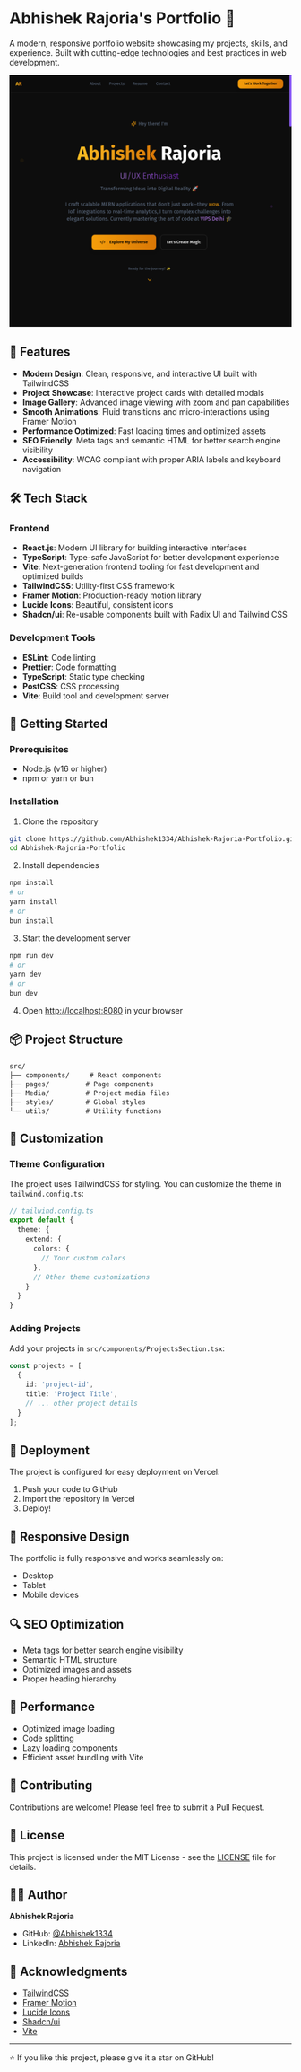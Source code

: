 # Abhishek Rajoria's Portfolio 🚀

A modern, responsive portfolio website showcasing my projects, skills, and experience. Built with cutting-edge technologies and best practices in web development.

![Portfolio Preview](src/Media/HomePage.png)

## 🌟 Features

- **Modern Design**: Clean, responsive, and interactive UI built with TailwindCSS
- **Project Showcase**: Interactive project cards with detailed modals
- **Image Gallery**: Advanced image viewing with zoom and pan capabilities
- **Smooth Animations**: Fluid transitions and micro-interactions using Framer Motion
- **Performance Optimized**: Fast loading times and optimized assets
- **SEO Friendly**: Meta tags and semantic HTML for better search engine visibility
- **Accessibility**: WCAG compliant with proper ARIA labels and keyboard navigation

## 🛠️ Tech Stack

### Frontend
- **React.js**: Modern UI library for building interactive interfaces
- **TypeScript**: Type-safe JavaScript for better development experience
- **Vite**: Next-generation frontend tooling for fast development and optimized builds
- **TailwindCSS**: Utility-first CSS framework
- **Framer Motion**: Production-ready motion library
- **Lucide Icons**: Beautiful, consistent icons
- **Shadcn/ui**: Re-usable components built with Radix UI and Tailwind CSS

### Development Tools
- **ESLint**: Code linting
- **Prettier**: Code formatting
- **TypeScript**: Static type checking
- **PostCSS**: CSS processing
- **Vite**: Build tool and development server

## 🚀 Getting Started

### Prerequisites
- Node.js (v16 or higher)
- npm or yarn or bun

### Installation

1. Clone the repository
```bash
git clone https://github.com/Abhishek1334/Abhishek-Rajoria-Portfolio.git
cd Abhishek-Rajoria-Portfolio
```

2. Install dependencies
```bash
npm install
# or
yarn install
# or
bun install
```

3. Start the development server
```bash
npm run dev
# or
yarn dev
# or
bun dev
```

4. Open [http://localhost:8080](http://localhost:8080) in your browser

## 📦 Project Structure

```
src/
├── components/     # React components
├── pages/         # Page components
├── Media/         # Project media files
├── styles/        # Global styles
└── utils/         # Utility functions
```

## 🎨 Customization

### Theme Configuration
The project uses TailwindCSS for styling. You can customize the theme in `tailwind.config.ts`:

```typescript
// tailwind.config.ts
export default {
  theme: {
    extend: {
      colors: {
        // Your custom colors
      },
      // Other theme customizations
    }
  }
}
```

### Adding Projects
Add your projects in `src/components/ProjectsSection.tsx`:

```typescript
const projects = [
  {
    id: 'project-id',
    title: 'Project Title',
    // ... other project details
  }
];
```

## 🚀 Deployment

The project is configured for easy deployment on Vercel:

1. Push your code to GitHub
2. Import the repository in Vercel
3. Deploy!

## 📱 Responsive Design

The portfolio is fully responsive and works seamlessly on:
- Desktop
- Tablet
- Mobile devices

## 🔍 SEO Optimization

- Meta tags for better search engine visibility
- Semantic HTML structure
- Optimized images and assets
- Proper heading hierarchy

## 🎯 Performance

- Optimized image loading
- Code splitting
- Lazy loading components
- Efficient asset bundling with Vite

## 🤝 Contributing

Contributions are welcome! Please feel free to submit a Pull Request.

## 📄 License

This project is licensed under the MIT License - see the [LICENSE](LICENSE) file for details.

## 👨‍💻 Author

**Abhishek Rajoria**
- GitHub: [@Abhishek1334](https://github.com/Abhishek1334)
- LinkedIn: [Abhishek Rajoria](https://www.linkedin.com/in/abhishek-rajoria/)

## 🙏 Acknowledgments

- [TailwindCSS](https://tailwindcss.com/)
- [Framer Motion](https://www.framer.com/motion/)
- [Lucide Icons](https://lucide.dev/)
- [Shadcn/ui](https://ui.shadcn.com/)
- [Vite](https://vitejs.dev/)

---

⭐️ If you like this project, please give it a star on GitHub!

